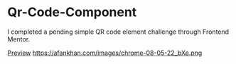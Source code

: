 # Qr-Code-Component
I completed a pending simple QR code element challenge through Frontend Mentor.

[Preview](https://afankhan.com/images/chrome-08-05-22_bXe.png)
https://afankhan.com/images/chrome-08-05-22_bXe.png
